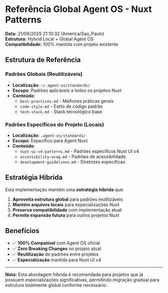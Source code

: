 # Referência Global Agent OS - Nuxt Patterns

**Data:** 21/09/2025 21:10:32 (America/Sao_Paulo)  
**Estrutura:** Hybrid Local + Global Agent OS  
**Compatibilidade:** 100% mantida com projeto existente

## Estrutura de Referência

### Padrões Globais (Reutilizáveis)
- **Localização**: `~/.agent-os/standards/`
- **Escopo**: Padrões aplicáveis a todos os projetos Nuxt
- **Conteúdo**: 
  - `best-practices.md` - Melhores práticas gerais
  - `code-style.md` - Estilo de código padrão
  - `tech-stack.md` - Stack tecnológico base

### Padrões Específicos do Projeto (Locais)
- **Localização**: `.agent-os/standards/`
- **Escopo**: Específico para Agent Nuxt
- **Conteúdo**:
  - `nuxt-ui-v4-patterns.md` - Padrões específicos Nuxt UI v4
  - `accessibility-wcag.md` - Padrões de acessibilidade
  - `development-guidelines.md` - Diretrizes específicas

## Estratégia Híbrida

Esta implementação mantém uma **estratégia híbrida** que:

1. **Aproveita estrutura global** para padrões reutilizáveis
2. **Mantém arquivos locais** para especializações Nuxt
3. **Preserva compatibilidade** com implementação atual
4. **Permite expansão futura** para outros projetos Nuxt

## Benefícios

- ✅ **100% Compatível** com Agent OS oficial
- ✅ **Zero Breaking Changes** no projeto atual
- ✅ **Reutilização** de padrões entre projetos
- ✅ **Especialização** mantida para Nuxt UI v4

---

**Nota:** Esta abordagem híbrida é recomendada para projetos que já possuem especializações significativas, permitindo migração gradual para estrutura totalmente global conforme necessário.
